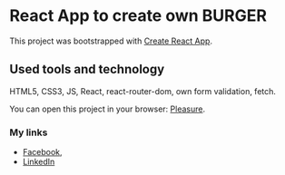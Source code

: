 # React App to create own BURGER

This project was bootstrapped with [Create React App](https://github.com/facebook/create-react-app).

## Used tools and technology

HTML5, CSS3, JS, React, react-router-dom, own form validation, fetch. 

You can open this project in your browser: [Pleasure](https://mariiatyshkovets.github.io/mariia_app/).

### My links

* [Facebook](https://www.facebook.com/mariia.tyshkovets),
* [LinkedIn](https://www.linkedin.com/in/mariia-tyshkovets-8541b6209/)
